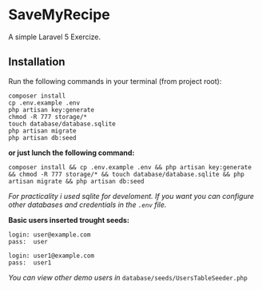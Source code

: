 # SaveMyRecipe

A simple Laravel 5 Exercize.

## Installation

Run the following commands in your terminal (from project root):

    composer install
    cp .env.example .env
    php artisan key:generate
    chmod -R 777 storage/*
    touch database/database.sqlite
    php artisan migrate
    php artisan db:seed

**or just lunch the following command:**
    
    composer install && cp .env.example .env && php artisan key:generate && chmod -R 777 storage/* && touch database/database.sqlite && php artisan migrate && php artisan db:seed

_For practicality i used sqlite for develoment. If you want you can 
configure other databases and credentials in the `.env` file._

**Basic users inserted trought seeds:**

    login: user@example.com
    pass:  user

    login: user1@example.com 
    pass:  user1

_You can view other demo users in_ `database/seeds/UsersTableSeeder.php`
